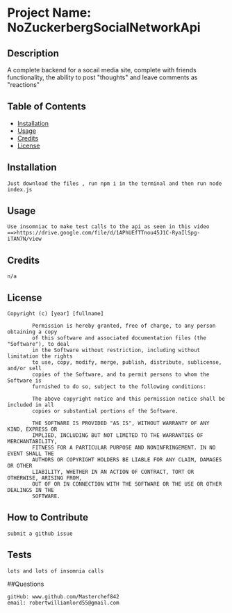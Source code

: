 

# Project Name: NoZuckerbergSocialNetworkApi

## Description

A complete backend for a socail media site, complete with friends functionality, the ability to post "thoughts" and leave comments as "reactions"

## Table of Contents

- [Installation](#Installation)
- [Usage](#Usage)
- [Credits](#Credits)
- [License](#License)

## Installation
    Just download the files , run npm i in the terminal and then run node index.js

## Usage

    Use insomniac to make test calls to the api as seen in this video ==>https://drive.google.com/file/d/1APhUEfTTnou45J1C-RyaIlSpg-iTAN7N/view


## Credits
    n/a

## License

    Copyright (c) [year] [fullname]

            Permission is hereby granted, free of charge, to any person obtaining a copy
            of this software and associated documentation files (the "Software"), to deal
            in the Software without restriction, including without limitation the rights
            to use, copy, modify, merge, publish, distribute, sublicense, and/or sell
            copies of the Software, and to permit persons to whom the Software is
            furnished to do so, subject to the following conditions:
            
            The above copyright notice and this permission notice shall be included in all
            copies or substantial portions of the Software.
            
            THE SOFTWARE IS PROVIDED "AS IS", WITHOUT WARRANTY OF ANY KIND, EXPRESS OR
            IMPLIED, INCLUDING BUT NOT LIMITED TO THE WARRANTIES OF MERCHANTABILITY,
            FITNESS FOR A PARTICULAR PURPOSE AND NONINFRINGEMENT. IN NO EVENT SHALL THE
            AUTHORS OR COPYRIGHT HOLDERS BE LIABLE FOR ANY CLAIM, DAMAGES OR OTHER
            LIABILITY, WHETHER IN AN ACTION OF CONTRACT, TORT OR OTHERWISE, ARISING FROM,
            OUT OF OR IN CONNECTION WITH THE SOFTWARE OR THE USE OR OTHER DEALINGS IN THE
            SOFTWARE.

## How to Contribute

    submit a github issue

## Tests

    lots and lots of insomnia calls

##Questions

    gitHub: www.github.com/Masterchef842
    email: robertwilliamlord55@gmail.com
    
